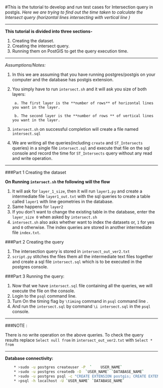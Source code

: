 #This is the tutorial to develop and run test cases for Intersection query in postgis.
_Here we are trying to find out the time taken to calculate the Intersect query (horizontal lines intersecting with vertical line )_

***

**This tutorial is divided into three sections-**

1. Creating the dataset.
2. Creating the intersect query.
2. Running them on PostGIS to get the query execution time.

***

_Assumptions/Notes:_

1. In this we are assuming that you have running postgres/postgis on your computer and the database has postgis extension.

2. You simply have to run `intersect.sh` and it will ask you size of both layers:

		a. The first layer is the **number of rows** of horizontal lines you want in the layer.

		b. The second layer is the **number of rows ** of vertical lines you want in the layer.

3. `intersect.sh` on successful completion will create a file named `intersect.sql`

4. We are writing all the queries(including `create` and `ST_Intersects`  queries) in a single file `intersect.sql` and execute that file on the sql console and record the time for `ST_Intersects` query without any read and write operation.

***

###Part 1 Creating the dataset

**On Running `intersect.sh` the following will the flow**

1. It will ask for `layer_1_size`, then it will run `layer1.py` and create a intermediate file `layer1_out.txt` with the sql queries to create a table called `layer1` with line geometries in the database.
2. Same happens for `layer2`
3. If you don't want to change the existing table in the database, enter the `layer_size 0` when asked by `intersect.sh`
4. `intersect.sh` also asks whether want to index the datasets or, `1` for yes and `0` otherwise. The index queries are stored in another intermediate file `index.txt`.

###Part 2 Creating the query

1. The intersection query is stored in `intersect_out_ver2.txt`
2. `script.py` stitches the files them all the intermediate text files together and create a sql file `intersect.sql` which is to be executed in the postgres console.

###Part 3 Running the query:

1. Now that we have `intersect.sql` file containing all the queries, we will execute the file on the console.
2. Login to the `psql` command line. 
2. Turn On the timing flag by `\timing` command in `psql` command line .
3. And run the `intersect.sql` by command `\i intersect.sql` in the `psql` console.

***

###NOTE : 

There is no write operation on the above queries. To check the query results replace `Select null from` in `intersect_out_ver2.txt` with `Select * from`

***

**Database connectivity:**
```bash
	* >sudo -u postgres createuser -P  `	USER_NAME`
	* >sudo -u postgres createdb -O  `USER_NAME` `DATABASE_NAME` 
	* >sudo -u postgres psql -c "CREATE EXTENSION postgis; CREATE EXTENSION postgis_topology;" `DATABASE_NAME`
	* >psql -h localhost -U `USER_NAME` `DATABASE_NAME`
